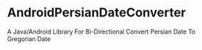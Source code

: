 # AndroidPersianDateConverter
A Java/Android Library For Bi-Directional Convert Persian Date To Gregorian Date
